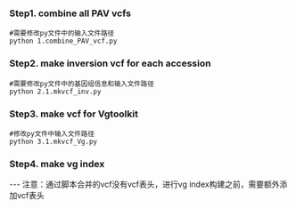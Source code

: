 ### Step1. combine all PAV vcfs
```shell
#需要修改py文件中的输入文件路径
python 1.combine_PAV_vcf.py
```

### Step2. make inversion vcf for each accession
```shell
#需要修改py文件中的基因组信息和输入文件路径
python 2.1.mkvcf_inv.py
```

### Step3. make vcf for Vgtoolkit
```shell
#修改py文件中输入文件路径
python 3.1.mkvcf_Vg.py
```
### Step4. make vg index

--- 注意：通过脚本合并的vcf没有vcf表头，进行vg index构建之前，需要额外添加vcf表头
